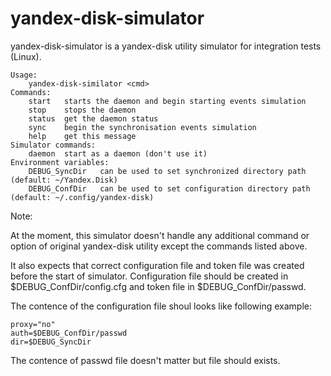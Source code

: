 # yandex-disk-simulator
yandex-disk-simulator is a yandex-disk utility simulator for integration tests (Linux).

    Usage:
    	yandex-disk-similator <cmd>
    Commands:
    	start	starts the daemon and begin starting events simulation
    	stop	stops the daemon
    	status	get the daemon status
    	sync	begin the synchronisation events simulation 
    	help	get this message
    Simulator commands:
    	daemon	start as a daemon (don't use it)
    Environment variables:
    	DEBUG_SyncDir	can be used to set synchronized directory path (default: ~/Yandex.Disk)
    	DEBUG_ConfDir	can be used to set configuration directory path (default: ~/.config/yandex-disk)

Note:

At the moment, this simulator doesn't handle any additional command or option of original yandex-disk utility except the commands listed above.

It also expects that correct configuration file and token file was created before the start of simulator. Configuration file should be created in $DEBUG_ConfDir/config.cfg and token file in $DEBUG_ConfDir/passwd. 

The contence of the configuration file shoul looks like following example:

    proxy="no"
    auth=$DEBUG_ConfDir/passwd
    dir=$DEBUG_SyncDir

The contence of passwd file doesn't matter but file should exists.
